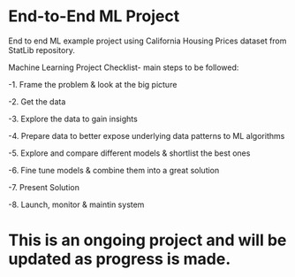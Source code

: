 # End-to-End ML Project

End to end ML example project using California Housing Prices dataset from StatLib repository. 

Machine Learning Project Checklist- main steps to be followed:

-1. Frame the problem & look at the big picture 

-2. Get the data

-3. Explore the data to gain insights

-4. Prepare data to better expose underlying data patterns to ML algorithms

-5. Explore and compare different models & shortlist the best ones

-6. Fine tune models & combine them into a great solution

-7. Present Solution

-8. Launch, monitor & maintin system

# This is an ongoing project and will be updated as progress is made. 
